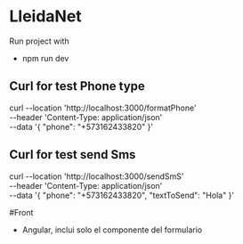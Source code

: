 # LleidaNet
Run project with 
- npm run dev


## Curl for test Phone type

curl --location 'http://localhost:3000/formatPhone' \
--header 'Content-Type: application/json' \
--data '{
    "phone": "+573162433820"
}'

## Curl for test send Sms

curl --location 'http://localhost:3000/sendSmS' \
--header 'Content-Type: application/json' \
--data '{
    "phone": "+573162433820",
    "textToSend": "Hola"
}'

#Front
   - Angular, inclui solo el componente del formulario
